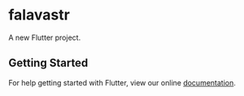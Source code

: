 # falavastr

A new Flutter project.

## Getting Started

For help getting started with Flutter, view our online
[documentation](https://flutter.io/).
